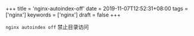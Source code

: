 +++
title = 'nginx-autoindex-off'
date = 2019-11-07T12:52:31+08:00
tags = ['nginx']
keywords = ['nginx']
draft = false
+++

`nginx autoindex off`  禁止目录访问